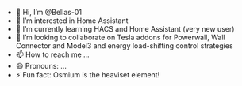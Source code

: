 - 👋 Hi, I’m @Bellas-01
- 👀 I’m interested in Home Assistant
- 🌱 I’m currently learning HACS and Home Assistant (very new user)
- 💞️ I’m looking to collaborate on Tesla addons for Powerwall, Wall Connector and Model3 and energy load-shifting control strategies
- 📫 How to reach me ...
- 😄 Pronouns: ...
- ⚡ Fun fact: Osmium is the heaviset element!

<!---
Bellas-01/Bellas-01 is a ✨ special ✨ repository because its `README.md` (this file) appears on your GitHub profile.
You can click the Preview link to take a look at your changes.
--->
